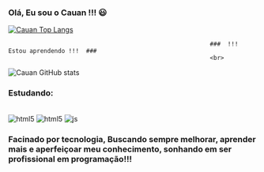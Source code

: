 ### Olá, Eu sou o Cauan !!! 😃


[![Cauan Top Langs](https://github-readme-stats.vercel.app/api/top-langs/?username=Cauanz&langs_count=8)](https://github.com/anuraghazra/github-readme-stats)

                                                             ###  !!! Estou aprendendo !!!  ###
                                                             <br>

![Cauan GitHub stats](https://github-readme-stats.vercel.app/api?username=Cauanz&show_icons=true&theme=dracula)

### Estudando:

   <div style="display: inline-block;"><br> 
  <img align="center" alt="html5" src="https://img.shields.io/badge/HTML5-E34F26?style=for-the-badge&logo=html5&logoColor=white"/>
 </div>
<div style="display: inline-block;"><br>
  <img align="center" alt="html5" src="https://img.shields.io/badge/CSS3-1572B6?style=for-the-badge&logo=css3&logoColor=white"/>
</div>
<div style="display: inline-block;"><br>
  <img align="center" alt="js" src="https://img.shields.io/badge/JavaScript-323330?style=for-the-badge&logo=javascript&logoColor=F7DF1E"/>
</div>
  
  
  ### Facinado por tecnologia, Buscando sempre melhorar, aprender mais e aperfeiçoar meu conhecimento, sonhando em ser profissional em programação!!! 
